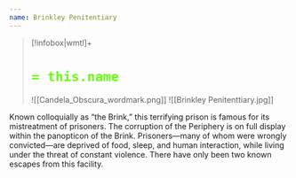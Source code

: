```yaml
---
name: Brinkley Penitentiary
---
```


> [!infobox|wmtl]+
> # <font color="#66ff00">`= this.name`</font>
> ![[Candela_Obscura_wordmark.png]] 
> ![[Brinkley Penitenttiary.jpg]]

Known colloquially as “the Brink,” this terrifying prison is famous for its mistreatment of prisoners. The corruption of the Periphery is on full display within the panopticon of the Brink. Prisoners—many of whom were wrongly convicted—are deprived of food, sleep, and human interaction, while living under the threat of constant violence. There have only been two known escapes from this facility.

